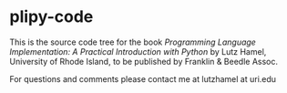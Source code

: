 # plipy-code

This is the source code tree for the book
*Programming Language Implementation: A Practical Introduction with Python*
by Lutz Hamel, University of Rhode Island,
to be published by Franklin & Beedle Assoc.

For questions and comments please contact me at lutzhamel at uri.edu

